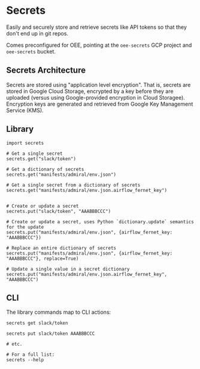 Secrets
===

Easily and securely store and retrieve secrets like API tokens so that they don't end up in git repos.

Comes preconfigured for OEE, pointing at the `oee-secrets` GCP project and `oee-secrets` bucket.

Secrets Architecture
---

Secrets are stored using "application level encryption". That is, secrets are stored in Google Cloud Storage, encrypted by a key before they are uploaded (versus using Google-provided encryption in Cloud Storagee). Encryption keys are generated and retrieved from Google Key Management Service (KMS).

Library
---

```
import secrets

# Get a single secret
secrets.get("slack/token")

# Get a dictionary of secrets 
secrets.get("manifests/admiral/env.json")

# Get a single secret from a dictionary of secrets 
secrets.get("manifests/admiral/env.json.airflow_fernet_key")


# Create or update a secret
secrets.put("slack/token", "AAABBBCCC")

# Create or update a secret, uses Python `dictionary.update` semantics for the update
secrets.put("manifests/admiral/env.json", {airflow_fernet_key: "AAABBBCCC"})

# Replace an entire dictionary of secrets
secrets.put("manifests/admiral/env.json", {airflow_fernet_key: "AAABBBCCC"}, replace=True)

# Update a single value in a secret dictionary
secrets.put("manifests/admiral/env.json.airflow_fernet_key", "AAABBBCCC")
```

CLI
---

The library commands map to CLI actions:

```
secrets get slack/token

secrets put slack/token AAABBBCCC

# etc.

# For a full list:
secrets --help
```








